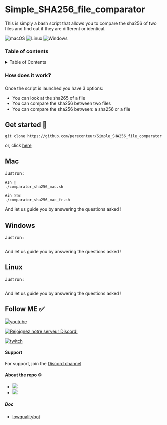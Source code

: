 # Simple_SHA256_file_comparator
This is simply a bash script that allows you to compare the sha256 of two files and find out if they are different or identical.

![macOS](https://img.shields.io/badge/-macOS-%23999999?style=flat-square&logo=macos&logoColor=white) 
![Linux](https://img.shields.io/badge/-Linux-%23FCC624?style=flat-square&logo=linux&logoColor=white)
![Windows](https://img.shields.io/badge/-Windows-%230078D6?style=flat-square&logo=windows&logoColor=white)

### Table of contents

<details>
  <summary>Table of Contents</summary>
  <ol>
    <li>
      <a href="#how-does-it-work-">How does it work❓</a>
    </li>
    <li>
      <a href="#get-started-">Get started 🚀</a>
      <ul>
        <li><a href="#mac">Mac</a></li>
        <li><a href="#windows">Windows</a></li>
        <li><a href="#linux">Linux</a></li>
      </ul>
    </li>
    <li><a href="#follow-me-">Follow ME ✅</a></li>
    <li><a href="#support">Support</a></li>
    <li><a href="#about-the-repo-">About the repo ⚙️</a></li>
  </ol>
</details>

### How does it work❓

Once the script is launched you have 3 options: 

- You can look at the sha265 of a file
- You can compare the sha256 between two files
- You can compare the sha256 between: a sha256 or a file

## Get started 🚀

```
git clone https://github.com/pereconteur/Simple_SHA256_file_comparator
```

or, click [here](https://github.com/pereconteur/Simple_SHA256_file_comparator/archive/refs/heads/main.zip)

## Mac

Just run : 

```
#In 🏴󠁧󠁢󠁥󠁮󠁧󠁿
./comparator_sha256_mac.sh

#in 🇫🇷
./comparator_sha256_mac_fr.sh
```

And let us guide you by answering the questions asked !

## Windows

Just run : 

```

```

And let us guide you by answering the questions asked !

## Linux

Just run : 

```
```

And let us guide you by answering the questions asked !

## Follow ME ✅

[![youtube](https://img.shields.io/youtube/channel/subscribers/UC5XJLz-Gnv8_T61wMXu-K-A?label=PereConteur&style=social)](https://www.youtube.com/channel/UC5XJLz-Gnv8_T61wMXu-K-A)

[![Rejoignez notre serveur Discord!](https://img.shields.io/badge/Discord-Join%20our%20server-blue?style=for-the-badge&logo=discord)](https://discord.gg/xY63gyVfaR)


[![twitch](https://img.shields.io/twitch/status/pereconteur?label=PereConteur&style=social)](https://www.twitch.tv/pereconteur)

#### Support

For support, join the [Discord channel](https://discord.gg/xY63gyVfaR)

#### About the repo ⚙️

 - ![](https://img.shields.io/github/repo-size/pereconteur/Simple_SHA256_file_comparator)
 - ![](https://img.shields.io/github/last-commit/pereconteur/Simple_SHA256_file_comparator)


##### Doc

- [lowqualitybot](https://github.com/facebookresearch/llama/pull/87#issuecomment-1454237673)
